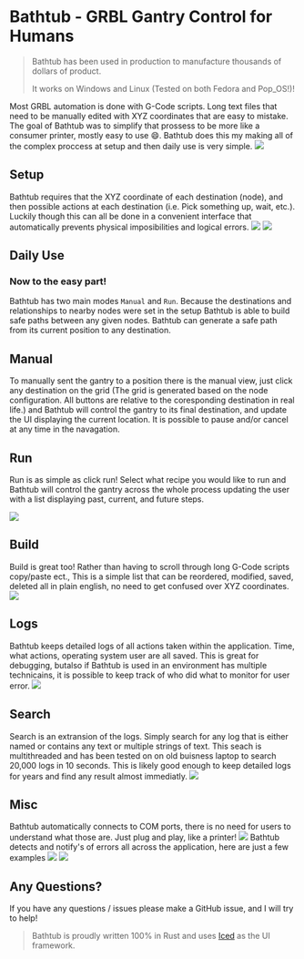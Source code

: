 # Bathtub - GRBL Gantry Control for Humans
> Bathtub has been used in production to manufacture thousands of dollars of product.
> 
> It works on Windows and Linux (Tested on both Fedora and Pop_OS!)!


Most GRBL automation is done with G-Code scripts. Long text files that need to be manually edited with XYZ coordinates that are easy to mistake.
The goal of Bathtub was to simplify that prossess to be more like a consumer printer, mostly easy to use :smile:.
Bathtub does this my making all of the complex proccess at setup and then daily use is very simple.
![](https://github.com/GCI-Global/bathtub/blob/readme_update/img/manual.png?raw=true)

## Setup
Bathtub requires that the XYZ coordinate of each destination (node), and then possible actions at each destination (i.e. Pick something up, wait, etc.).
Luckily though this can all be done in a convenient interface that automatically prevents physical imposibilities and logical errors.
![](https://github.com/GCI-Global/bathtub/blob/readme_update/img/nodes.png?raw=true)
![](https://github.com/GCI-Global/bathtub/blob/readme_update/img/actions.png?raw=true)

## Daily Use
### Now to the easy part!
Bathtub has two main modes `Manual` and `Run`. Because the destinations and relationships to nearby nodes were set in the setup Bathtub is able to
build safe paths between any given nodes. Bathtub can generate a safe path from its current position to any destination.

## Manual
To manually sent the gantry to a position there is the manual view, just click any destination on the grid (The grid is generated based on the node configuration. All buttons are relative to the coresponding destination in real life.) and Bathtub will control the gantry to its final destination, and update the UI displaying the current location. It is possible to pause and/or cancel at any time in the navagation.

## Run
Run is as simple as click run! Select what recipe you would like to run and Bathtub will control the gantry across the whole process updating the user with a list displaying past, current, and future steps.

![](https://github.com/GCI-Global/bathtub/blob/readme_update/img/run.png?raw=true)

## Build
Build is great too! Rather than having to scroll through long G-Code scripts copy/paste ect., This is a simple list that can be reordered, modified, saved, deleted all in plain english, no need to get confused over XYZ coordinates.
![](https://github.com/GCI-Global/bathtub/blob/readme_update/img/build.png?raw=true)

## Logs
Bathtub keeps detailed logs of all actions taken within the application. Time, what actions, operating system user are all saved. This is great for debugging, butalso if Bathtub is used in an environment has multiple technicains, it is possible to keep track of who did what to monitor for user error.
![](https://github.com/GCI-Global/bathtub/blob/readme_update/img/logs.png?raw=true)

## Search
Search is an extransion of the logs. Simply search for any log that is either named or contains any text or multiple strings of text. This seach is multithreaded and has been tested on on old buisness laptop to search 20,000 logs in 10 seconds. This is likely good enough to keep detailed logs for years and find any result almost immediatly.
![](https://github.com/GCI-Global/bathtub/blob/readme_update/img/search.png?raw=true)

## Misc
Bathtub automatically connects to COM ports, there is no need for users to understand what those are. Just plug and play, like a printer!
![](https://github.com/GCI-Global/bathtub/blob/readme_update/img/connect.png?raw=true)
Bathtub detects and notify's of errors all across the application, here are just a few examples
![](https://github.com/GCI-Global/bathtub/blob/readme_update/img/errors1.png?raw=true)
![](https://github.com/GCI-Global/bathtub/blob/readme_update/img/errors2.png?raw=true)


## Any Questions?
If you have any questions / issues please make a GitHub issue, and I will try to help!

> Bathtub is proudly written 100% in Rust and uses [Iced](https://github.com/hecrj/iced) as the UI framework.
